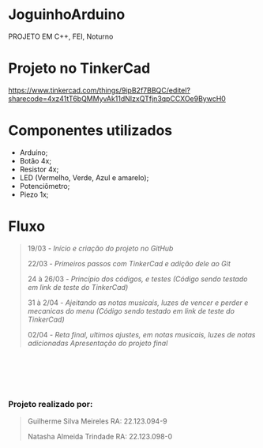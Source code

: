 # JoguinhoArduino
PROJETO EM C++, FEI, Noturno

# Projeto no TinkerCad
https://www.tinkercad.com/things/9ipB2f7BBQC/editel?sharecode=4xz41tT6bQMMyvAk11dNIzxQTfjn3qpCCXOe9BywcH0

# Componentes utilizados
- Arduíno;
- Botão 4x;
- Resistor 4x;
- LED (Vermelho, Verde, Azul e amarelo);
- Potenciômetro;
- Piezo 1x;

# Fluxo
> 19/03 - _Início e criação do projeto no GitHub_
> 
> 22/03 - _Primeiros passos com TinkerCad e adição dele ao Git_
> 
> 24 à 26/03 - _Princípio dos códigos, e testes (Código sendo testado em link de teste do TinkerCad)_
> 
> 31 à 2/04 - _Ajeitando as notas musicais, luzes de vencer e perder e mecanicas do menu (Código sendo testado em link de teste do TinkerCad)_
>
> 02/04 - _Reta final, ultimos ajustes, em notas musicais, luzes de notas adicionadas_
> _Apresentação do projeto final_
<br>
<br>
<br>

<br>

### Projeto realizado por:
> Guilherme Silva Meireles RA: 22.123.094-9
> 
> Natasha Almeida Trindade RA: 22.123.098-0
